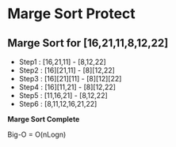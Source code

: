 # Marge Sort Protect
## Marge Sort for [16,21,11,8,12,22] 
* Step1 : [16,21,11] - [8,12,22]
* Step2 : [16][21,11] - [8][12,22]
* Step3 : [16][21][11] - [8][12][22]
* Step4 : [16][11,21] - [8][12,22]
* Step5 : [11,16,21] - [8,12,22]
* Step6 : [8,11,12,16,21,22]

**Marge Sort Complete**

Big-O = O(nLogn)
